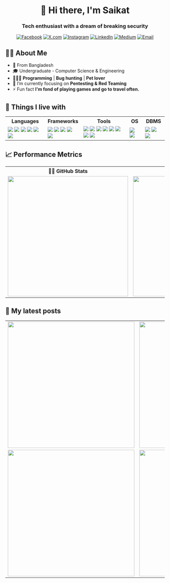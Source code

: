<div align="center">
<h1>👋 Hi there, I'm Saikat</h1> 
<h3>Tech enthusiast with a dream of breaking security</h3>
</div>
<div align="center">

 [![Facebook](https://img.shields.io/badge/Facebook-%234267B2?style=flat-square&logo=facebook&logoColor=white)](https://www.facebook.com/dark.htmlii)
 [![X.com](https://img.shields.io/badge/Twitter-000000?style=flat&logo=x&logoColor=white)](https://x.com/0x_Saikat)
 [![Instagram](https://img.shields.io/badge/Instagram-%23E4405F?style=flat-square&logo=instagram&logoColor=white)](https://www.instagram.com/saikat.py)
 [![LinkedIn](https://img.shields.io/badge/LinkedIn-%230A66C2?style=flat-square&logo=linkedin&logoColor=white)](https://www.linkedin.com/in/0xh7ml)
 [![Medium](https://img.shields.io/badge/Medium-%231C1C1C?style=flat-square&logo=medium&logoColor=white)](https://medium.com/@0xh7ml)
 [![Email](https://img.shields.io/badge/Email-%23FF5722?style=flat-square&logo=gmail&logoColor=white)](mailto:mailtosaikat@protonmail.com) 

</div>

## 🙋‍♂️ About Me
- 🚏 From Bangladesh
- 🎓 Undergraduate - Computer Science & Engineering
- 🧑🏻‍💻 **Programming** | **Bug hunting** | **Pet lover**
- 🌱 I’m currently focusing on **Pentesting & Red Teaming**
- ⚡ Fun fact **I'm fond of playing games and go to travel often.**

## 🚀 Things I live with

<div align="center">
<table>
  <tr>
    <th>Languages</th>
    <th>Frameworks</th>
    <th>Tools</th>
    <th>OS</th>
    <th>DBMS</th>
  </tr>
  <tr>
    <td>
      <img src="https://img.shields.io/badge/html5-%23E34F26.svg?style=flat-square&logo=html5&logoColor=white"/>
      <img src="https://img.shields.io/badge/css3-%231572B6.svg?style=flat-square&logo=css3&logoColor=white"/>
      <img src="https://img.shields.io/badge/javascript-%23323330.svg?style=flat-square&logo=javascript&logoColor=%23F7DF1E"/>
      <img src="https://img.shields.io/badge/python-%2314354C.svg?style=flat-square&logo=python&logoColor=white"/>
      <img src="https://img.shields.io/badge/php-%23777BB4.svg?style=flat-square&logo=php&logoColor=white"/>
      <img src="https://img.shields.io/badge/shell_script-%23121011.svg?style=flat-square&logo=gnu-bash&logoColor=white"/>
    </td>
    <td>
      <img src="https://img.shields.io/badge/bootstrap-%23563D7C.svg?style=flat-square&logo=bootstrap&logoColor=white"/>
      <img src="https://img.shields.io/badge/flask-%23000000.svg?style=flat-square&logo=flask&logoColor=white"/>
      <img src="https://img.shields.io/badge/django-%23092E20.svg?style=flat-square&logo=django&logoColor=white"/>
      <img src="https://img.shields.io/badge/fastapi-%23009688.svg?style=flat-square&logo=fastapi&logoColor=white"/>
      <img src="https://img.shields.io/badge/WordPress-%23117AC9.svg?style=flat-square&logo=WordPress&logoColor=white"/>
    </td>
    <td>
      <img src="https://img.shields.io/badge/burp_suite-%23FF5722.svg?style=flat-square&logo=burp-suite&logoColor=white"/>
      <img src="https://img.shields.io/badge/nmap-%230094FF.svg?style=flat-square&logo=nmap&logoColor=white"/>
      <img src="https://img.shields.io/badge/wireshark-%236CACFF.svg?style=flat-square&logo=wireshark&logoColor=white"/>
      <img src="https://img.shields.io/badge/metasploit-%230083BF.svg?style=flat-square&logo=metasploit&logoColor=white"/>
      <img src="https://img.shields.io/badge/git-%23F05032.svg?style=flat-square&logo=git&logoColor=white"/>
      <img src="https://img.shields.io/badge/docker-%232496ED.svg?style=flat-square&logo=docker&logoColor=white"/>
      <img src="https://img.shields.io/badge/heroku-%23430098.svg?style=flat-square&logo=heroku&logoColor=white"/>
      <img src="https://img.shields.io/badge/vercel-%23000000.svg?style=flat-square&logo=vercel&logoColor=white"/>
    </td>
    <td>
      <img src="https://img.shields.io/badge/linux-%23FCC624.svg?style=flat-square&logo=linux&logoColor=black"/>
      <img src="https://img.shields.io/badge/Kali%20Linux-557C94?logo=kalilinux&logoColor=fff"/>
    </td>
    <td>
      <img src="https://img.shields.io/badge/mysql-%234479A1.svg?style=flat-square&logo=mysql&logoColor=white"/>
      <img src="https://img.shields.io/badge/postgresql-%23336791.svg?style=flat-square&logo=postgresql&logoColor=white"/>
      <img src="https://img.shields.io/badge/sqlite-%2307405E.svg?style=flat-square&logo=sqlite&logoColor=white"/>
    </td>
  </tr>
</table>
</div>

## 📈 Performance Metrics

<table align="center">
  <tr>
    <th>👨‍💻 GitHub Stats</th>
    <th>🐞 Bug Bounty Stats</th>
  </tr>
  <tr>
    <td align="center">
      <img src="https://github-readme-stats.vercel.app/api?username=0xh7ml&show_icons=true&count_private=true&theme=dark&hide_border=true" width="380"/>
    </td>
    <td align="center">
      <img src="https://yogosha-readme-stats.vercel.app/api?username=0xh7ml" width="380"/>
    </td>
  </tr>
</table>

## 📓 My latest posts
<table align="center">
  <tr>
    <td align="center">
      <img src="https://readme-medium-card-theta.vercel.app/?user=0xh7ml&index=0" width="400"/>
    </td>
    <td align="center">
      <img src="https://readme-medium-card-theta.vercel.app/?user=0xh7ml&index=1" width="400"/>
    </td>
  </tr>
  <tr>
    <td align="center">
      <img src="https://readme-medium-card-theta.vercel.app/?user=0xh7ml&index=2" width="400"/>
    </td>
    <td align="center">
      <img src="https://readme-medium-card-theta.vercel.app/?user=0xh7ml&index=3" width="400"/>
    </td>
  </tr>
</table>
